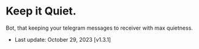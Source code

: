 # Keep it Quiet.
Bot, that keeping your telegram messages to receiver with max quietness.
* Last update: October 29, 2023 [v1.3.1]